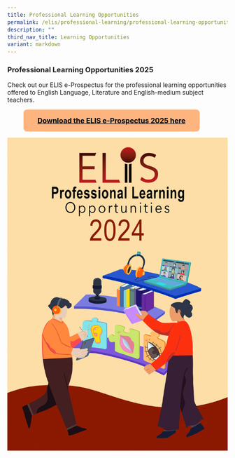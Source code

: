 ```yaml
---
title: Professional Learning Opportunities
permalink: /elis/professional-learning/professional-learning-opportunities/
description: ""
third_nav_title: Learning Opportunities
variant: markdown
---
```

### Professional Learning Opportunities 2025 



<style>
	.center {
		display: flex;
		justify-content: center;
	}
.btn {
    background-color: #feb47e;
    border: none;
    color: #000000 !important;
    padding: 15px 32px;
    text-align: center;
    text-decoration: underline;
    font-weight: bold;
    display: inline-block;
    font-size: 16px;
    border-radius: 8px;
		margin: 0 auto !important;
}
	.btn::before,
	.btn::after {
		content: "" !important;
	}
.btn:hover,
.btn:focus,
.btn:focus-within,
.btn:active{
  color: black;
}
</style>

Check out our ELIS e-Prospectus for the professional learning opportunities offered to English Language, Literature and English-medium subject teachers.  
<div class="center">  
<a class="btn" href="https://go.gov.sg/elis-eprospectus" target="\_blank">Download the ELIS e-Prospectus 2025 here<br>
	<span style="font-weight: normal;"></span></a>  &nbsp; &nbsp; &nbsp; &nbsp; </div>
				
![](/images/ELIS_cover_final__2_.png)